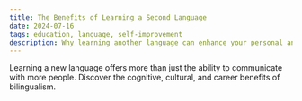 ```yaml
---
title: The Benefits of Learning a Second Language
date: 2024-07-16
tags: education, language, self-improvement
description: Why learning another language can enhance your personal and professional life
---
```


Learning a new language offers more than just the ability to communicate with more people. Discover the cognitive, cultural, and career benefits of bilingualism.

